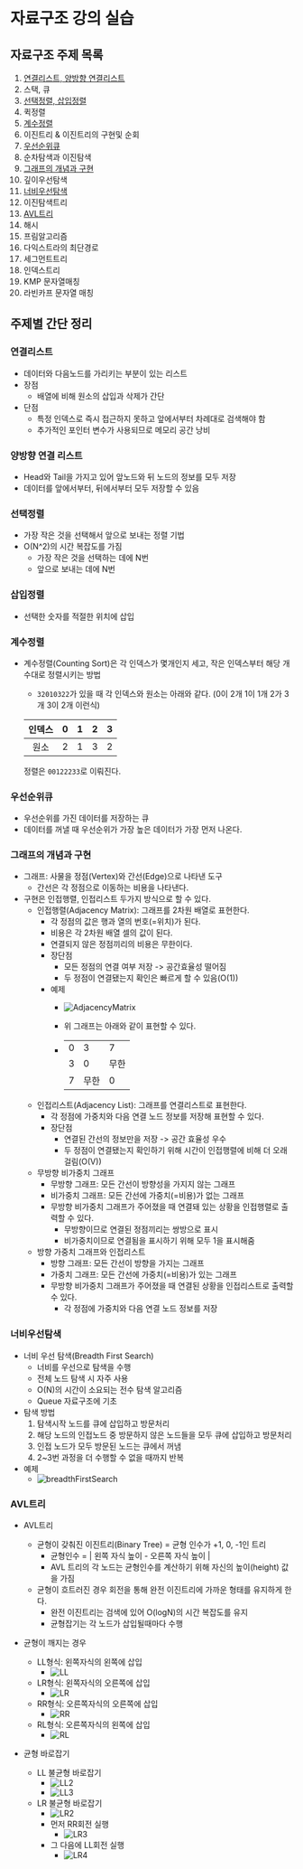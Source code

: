 # 자료구조 강의 실습

## 자료구조 주제 목록

1. [연결리스트, 양방향 연결리스트](#연결리스트)
2. 스택, 큐
3. [선택정렬, 삽입정렬](#선택정렬)
4. 퀵정렬
5. [계수정렬](#계수정렬)
6. 이진트리 & 이진트리의 구현및 순회
7. [우선순위큐](#우선순위큐)
8. 순차탐색과 이진탐색
9. [그래프의 개념과 구현](#그래프의-개념과-구현)
10. 깊이우선탐색
11. [너비우선탐색](#너비우선탐색)
12. 이진탐색트리
13. [AVL트리](#AVL트리)
14. 해시
15. 프림알고리즘
16. 다익스트라의 최단경로
17. 세그먼트트리
18. 인덱스트리
19. KMP 문자열매칭
20. 라빈카프 문자열 매칭

## 주제별 간단 정리

### 연결리스트
* 데이터와 다음노드를 가리키는 부분이 있는 리스트
* 장점
    * 배열에 비해 원소의 삽입과 삭제가 간단
* 단점
    * 특정 인덱스로 즉시 접근하지 못하고 앞에서부터 차례대로 검색해야 함
    * 추가적인 포인터 변수가 사용되므로 메모리 공간 낭비

### 양방향 연결 리스트
* Head와 Tail을 가지고 있어 앞노드와 뒤 노드의 정보를 모두 저장
* 데이터를 앞에서부터, 뒤에서부터 모두 저장할 수 있음

### 선택정렬
* 가장 작은 것을 선택해서 앞으로 보내는 정렬 기법
* O(N^2)의 시간 복잡도를 가짐
    * 가장 작은 것을 선택하는 데에 N번
    * 앞으로 보내는 데에 N번

### 삽입정렬
* 선택한 숫자를 적절한 위치에 삽입

### 계수정렬
* 계수정렬(Counting Sort)은 각 인덱스가 몇개인지 세고, 작은 인덱스부터 해당 개수대로 정렬시키는 방법

    * `32010322`가 있을 때 각 인덱스와 원소는 아래와 같다. (0이 2개 1이 1개 2가 3개 3이 2개 이런식)   
    
    | 인덱스 | 0 | 1 | 2 | 3 |
    |:------:|:-:|:-:|:-:|:-:|
    |  원소  | 2 | 1 | 3 | 2 |

    정렬은 `00122233`로 이뤄진다. 

### 우선순위큐
* 우선순위를 가진 데이터를 저장하는 큐
* 데이터를 꺼낼 때 우선순위가 가장 높은 데이터가 가장 먼저 나온다.

### 그래프의 개념과 구현
* 그래프: 사물을 정점(Vertex)와 간선(Edge)으로 나타낸 도구
    * 간선은 각 정점으로 이동하는 비용을 나타낸다.
* 구현은 인접행렬, 인접리스트 두가지 방식으로 할 수 있다.
    * 인접행렬(Adjacency Matrix): 그래프를 2차원 배열로 표현한다. 
        * 각 정점의 값은 행과 열의 번호(=위치)가 된다.
        * 비용은 각 2차원 배열 셀의 값이 된다.
        * 연결되지 않은 정점끼리의 비용은 무한이다.
        * 장단점
            * 모든 정점의 연결 여부 저장 -> 공간효율성 떨어짐
            * 두 정점이 연결됐는지 확인은 빠르게 할 수 있음(O(1))
        * 예제
            * ![AdjacencyMatrix](./img/graphAdjacencyMatrix.jpg)
            * 위 그래프는 아래와 같이 표현할 수 있다. 
            
            * | | | |
                |-|-|-|
                | 0 | 3 | 7 |
                | 3 | 0 | 무한 |
                | 7 | 무한 | 0 |
    * 인접리스트(Adjacency List): 그래프를 연결리스트로 표현한다.
        * 각 정점에 가중치와 다음 연결 노드 정보를 저장해 표현할 수 있다.
        * 장단점
            * 연결된 간선의 정보만을 저장 -> 공간 효율성 우수
            * 두 정점이 연결됐는지 확인하기 위해 시간이 인접행렬에 비해 더 오래걸림(O(V))
    * 무방향 비가중치 그래프
        * 무방향 그래프: 모든 간선이 방향성을 가지지 않는 그래프
        * 비가중치 그래프: 모든 간선에 가중치(=비용)가 없는 그래프
        * 무방향 비가중치 그래프가 주어졌을 때 연결돼 있는 상황을 인접행렬로 출력할 수 있다.
            * 무방향이므로 연결된 정점끼리는 쌍방으로 표시
            * 비가중치이므로 연결됨을 표시하기 위해 모두 1을 표시해줌
    * 방향 가중치 그래프와 인접리스트
        * 방향 그래프: 모든 간선이 방향을 가지는 그래프
        * 가중치 그래프: 모든 간선에 가중치(=비용)가 있는 그래프
        * 무방향 비가중치 그래프가 주어졌을 때 연결된 상황을 인접리스트로 출력할 수 있다.
            * 각 정점에 가중치와 다음 연결 노드 정보를 저장
### 너비우선탐색
* 너비 우선 탐색(Breadth First Search)
    * 너비를 우선으로 탐색을 수행
    * 전체 노드 탐색 시 자주 사용
    * O(N)의 시간이 소요되는 전수 탐색 알고리즘
    * Queue 자료구조에 기초
* 탐색 방법
    1. 탐색시작 노드를 큐에 삽입하고 방문처리
    2. 해당 노드의 인접노드 중 방문하지 않은 노드들을 모두 큐에 삽입하고 방문처리
    3. 인접 노드가 모두 방문된 노드는 큐에서 꺼냄
    4. 2~3번 과정을 더 수행할 수 없을 때까지 반복
* 예제
    * ![breadthFirstSearch](./img/breadthFirstSearch.jpg)

### AVL트리
* AVL트리
    * 균형이 갖춰진 이진트리(Binary Tree) = 균형 인수가 +1, 0, -1인 트리
        * 균형인수 = | 왼쪽 자식 높이 - 오른쪽 자식 높이 |
        * AVL 트리의 각 노드는 균형인수를 계산하기 위해 자신의 높이(height) 값을 가짐
    * 균형이 흐트러진 경우 회전을 통해 완전 이진트리에 가까운 형태를 유지하게 한다.
        * 완전 이진트리는 검색에 있어 O(logN)의 시간 복잡도를 유지
        * 균형잡기는 각 노드가 삽입될때마다 수행
    
* 균형이 깨지는 경우
    * LL형식: 왼쪽자식의 왼쪽에 삽입
        * ![LL](./img/LL.png)
    * LR형식: 왼쪽자식의 오른쪽에 삽입
        * ![LR](./img/LR.png)
    * RR형식: 오른쪽자식의 오른쪽에 삽입
        * ![RR](./img/RR.png)
    * RL형식: 오른쪽자식의 왼쪽에 삽입
        * ![RL](./img/RL.png)
    
* 균형 바로잡기
    * LL 불균형 바로잡기
        * ![LL2](./img/LL2.png)
        * ![LL3](./img/LL3.png)
    * LR 불균형 바로잡기
        * ![LR2](./img/LR2.png)
        * 먼저 RR회전 실행
            * ![LR3](./img/LR3.png)
        * 그 다음에 LL회전 실행
            * ![LR4](./img/LR4.png)


